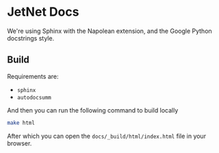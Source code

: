 # JetNet Docs

We're using Sphinx with the Napolean extension, and the Google Python docstrings style.

## Build

Requirements are:
 - `sphinx`
 - `autodocsumm`

And then you can run the following command to build locally

```bash
make html
```

After which you can open the `docs/_build/html/index.html` file in your browser.